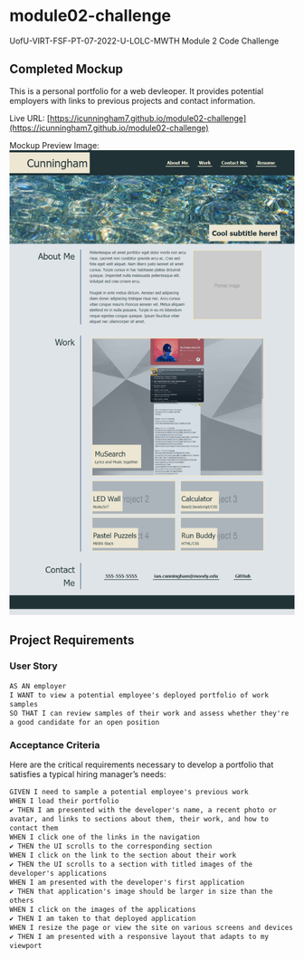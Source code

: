 # module02-challenge
UofU-VIRT-FSF-PT-07-2022-U-LOLC-MWTH Module 2 Code Challenge

## Completed Mockup
This is a personal portfolio for a web devleoper. It provides potential employers with links to previous projects and contact information.

Live URL: [https://icunningham7.github.io/module02-challenge](https://icunningham7.github.io/module02-challenge)

Mockup Preview Image:
![Portfolio Mockup Webpage](./assets/images/Portfolio.png)

## Project Requirements

### User Story

```
AS AN employer
I WANT to view a potential employee's deployed portfolio of work samples
SO THAT I can review samples of their work and assess whether they're a good candidate for an open position
```


### Acceptance Criteria

Here are the critical requirements necessary to develop a portfolio that satisfies a typical hiring manager’s needs:

```
GIVEN I need to sample a potential employee's previous work
WHEN I load their portfolio
✔️ THEN I am presented with the developer's name, a recent photo or avatar, and links to sections about them, their work, and how to contact them
WHEN I click one of the links in the navigation
✔️ THEN the UI scrolls to the corresponding section
WHEN I click on the link to the section about their work
✔️ THEN the UI scrolls to a section with titled images of the developer's applications
WHEN I am presented with the developer's first application
✔️ THEN that application's image should be larger in size than the others
WHEN I click on the images of the applications
✔️ THEN I am taken to that deployed application
WHEN I resize the page or view the site on various screens and devices
✔️ THEN I am presented with a responsive layout that adapts to my viewport
```



